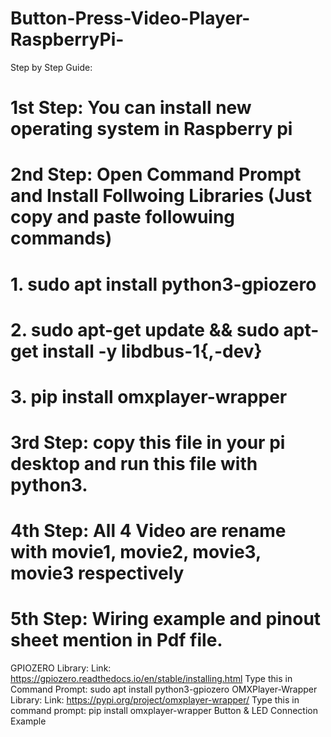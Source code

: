 # Button-Press-Video-Player-RaspberryPi-

Step by Step Guide:
# 1st Step: You can install new operating system in Raspberry pi
# 2nd Step: Open Command Prompt and Install Follwoing Libraries (Just copy and paste followuing commands)
# 1. sudo apt install python3-gpiozero
# 2. sudo apt-get update && sudo apt-get install -y libdbus-1{,-dev}
# 3. pip install omxplayer-wrapper
# 3rd Step: copy this file in your pi desktop and run this file with python3.
# 4th Step: All 4 Video are rename with movie1, movie2, movie3, movie3 respectively
# 5th Step: Wiring example and pinout sheet mention in Pdf file.
GPIOZERO Library:
Link: https://gpiozero.readthedocs.io/en/stable/installing.html
Type this in Command Prompt: sudo apt install python3-gpiozero
OMXPlayer-Wrapper Library:
Link: https://pypi.org/project/omxplayer-wrapper/
Type this in command prompt: pip install omxplayer-wrapper
Button & LED Connection Example
